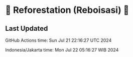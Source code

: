 
# 🌳 Reforestation (Reboisasi) 🌲

## Last Updated

GitHub Actions time: Sun Jul 21 22:16:27 UTC 2024

Indonesia/Jakarta time: Mon Jul 22 05:16:27 WIB 2024
